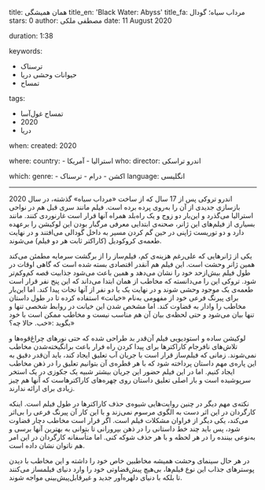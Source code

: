 
title: همان همیشگی
title_en: 'Black Water: Abyss'
title_fa: مرداب سیاه؛ گودال
stars: 0
author: مصطفی ملکی
date: 11 August 2020

duration: 1:38

keywords:
  - ترسناک
  - حیوانات وحشی دریا 
  - تمساح

tags:
  - تمساح غول‌آسا
  - 2020
  - دریا   

when:
  created: 2020

where:
  country:
    - استرالیا
    - آمریکا
who:
  director: اندرو تراسکی

which:
  genre:
    - اکشن
    - درام
    - ترسناک
  language: انگلیسی 

---

اندرو تروکی پس از 17 سال که از ساخت «مرداب سیاه» گذشته، در سال 2020 بازسازی جدیدی از آن را به‌روی پرده برده است. فیلم مانند سری قبل هم در نواحی استرالیا می‌گذرد و این‌بار دو زوج و یک راه‌بلد همراه آنها قرار است غارنوردی کنند. مانند بسیاری از فیلم‌های این ژانر، صحنه‌ی ابتدایی معرفی مرگبار بودن این لوکیشن را برعهده دارد و دو توریست ژاپنی در حین گم کردن مسیر به داخل گودالی می‌افتند و در نهایت طعمه‌ی کروکودیل (کاراکتر ثابت هر دو فیلم) می‌شوند. 

یکی از ژانرهایی که علی‌رغم هزینه‌ی کم، فیلم‌ساز را از برگشت سرمایه مطمئن می‌کند همین ژانر وحشت است. این فیلم هم آنقدر اقتصادی بسته شده است که گاهی اوقات در طول فیلم بیش‌ازحد خود را نشان می‌دهد و همین باعث می‌شود جذابیت قصه کم‌و‌کم‌تر شود. تروکی این را می‌دانسته که مخاطب از همان ابتدا می‌داند که این پنج نفر قرار است طعمه‌ی یک موجود وحشی شوند و در نهایت یک یا دو نفر از آنها نجات پیدا کند. اما این‌بار برای پیرنگ فرعی خود از مفهومی به‌نام «خیانت» استفاده کرده تا در طول داستان مخاطب را وادار به قضاوت کند. اما مشخص شدن این خیانت در روابط شخصی تنها و تنها بیان می‌شود و حتی لحظه‌ی بیان آن هم مناسب نیست و مخاطب ممکن است با خود بگوید :«خب. حالا چه؟» 

لوکیشن ساده و استودیویی فیلم آن‌قدر بد طراحی شده که حتی نورهای چراغ‌قوه‌ها و تلاش‌های نافرجام کاراکترها برای پیدا کردن راه فرار باعث برانگیخته‌شدن مخاطب نمی‌شوند. زمانی که فیلم‌ساز قرار است با جریان آب تعلیق ایجاد کند، باید آن‌قدر دقیق به این پاره‌ی مهم داستان پرداخته شود که با هر قطره‌ی آن بتوانیم تعلیق را در ذهن مخاطب ایجاد کنیم. اما در این فیلم حضور این جریان بیشتر شبیه یک جکوزی در یک استخر سرپوشیده است و بار اصلی تعلیق داستان روی چهره‌های کاراکترهاست که آنها هم چیز زیادی برای ارائه ندارند. 

نکته‌ی مهم دیگر در چنین روایت‌هایی شیوه‌ی حذف کاراکترها در طول فیلم است. اینکه کارگردان در این اثر دست به الگوی مرسوم نمی‌زند و با این کار آن پیرنگ فرعی را بی‌اثر می‌کند، یکی دیگر از فراوان مشکلات فیلم است. اگر قرار است مخاطب دچار قضاوت شود، پس باید چند خط داستانی را در ذهن بپرورانی تا بتوانی به بهترین آنها برسی و به‌نوعی بیننده را در هر لحظه و با هر حذف شوکه کنی. اما متأسفانه کارگردان در این امر هم ناتوان نشان داده است.

در هر حال سینمای وحشت همیشه مخاطبین خاص خود را داشته و این مخاطب با دیدن پوسترهای جذاب این نوع فیلم‌ها، بی‌هیچ پیش‌قضاوتی خود را وارد دنیای فیلمساز می‌کنند تا بلکه با دنیای دلهره‌آور جدید و غیرقابل‌پیش‌بینی مواجه شوند.